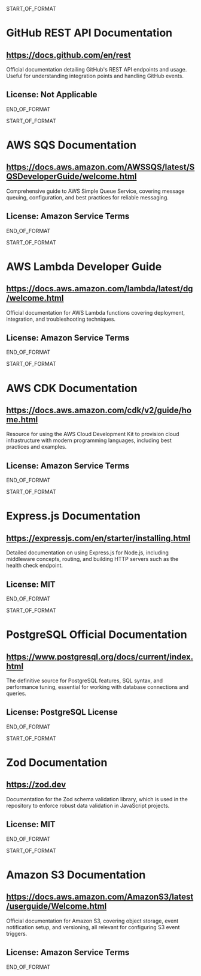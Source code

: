 START_OF_FORMAT
# GitHub REST API Documentation
## https://docs.github.com/en/rest
Official documentation detailing GitHub's REST API endpoints and usage. Useful for understanding integration points and handling GitHub events.
## License: Not Applicable
END_OF_FORMAT

START_OF_FORMAT
# AWS SQS Documentation
## https://docs.aws.amazon.com/AWSSQS/latest/SQSDeveloperGuide/welcome.html
Comprehensive guide to AWS Simple Queue Service, covering message queuing, configuration, and best practices for reliable messaging.
## License: Amazon Service Terms
END_OF_FORMAT

START_OF_FORMAT
# AWS Lambda Developer Guide
## https://docs.aws.amazon.com/lambda/latest/dg/welcome.html
Official documentation for AWS Lambda functions covering deployment, integration, and troubleshooting techniques.
## License: Amazon Service Terms
END_OF_FORMAT

START_OF_FORMAT
# AWS CDK Documentation
## https://docs.aws.amazon.com/cdk/v2/guide/home.html
Resource for using the AWS Cloud Development Kit to provision cloud infrastructure with modern programming languages, including best practices and examples.
## License: Amazon Service Terms
END_OF_FORMAT

START_OF_FORMAT
# Express.js Documentation
## https://expressjs.com/en/starter/installing.html
Detailed documentation on using Express.js for Node.js, including middleware concepts, routing, and building HTTP servers such as the health check endpoint.
## License: MIT
END_OF_FORMAT

START_OF_FORMAT
# PostgreSQL Official Documentation
## https://www.postgresql.org/docs/current/index.html
The definitive source for PostgreSQL features, SQL syntax, and performance tuning, essential for working with database connections and queries.
## License: PostgreSQL License
END_OF_FORMAT

START_OF_FORMAT
# Zod Documentation
## https://zod.dev
Documentation for the Zod schema validation library, which is used in the repository to enforce robust data validation in JavaScript projects.
## License: MIT
END_OF_FORMAT

START_OF_FORMAT
# Amazon S3 Documentation
## https://docs.aws.amazon.com/AmazonS3/latest/userguide/Welcome.html
Official documentation for Amazon S3, covering object storage, event notification setup, and versioning, all relevant for configuring S3 event triggers.
## License: Amazon Service Terms
END_OF_FORMAT